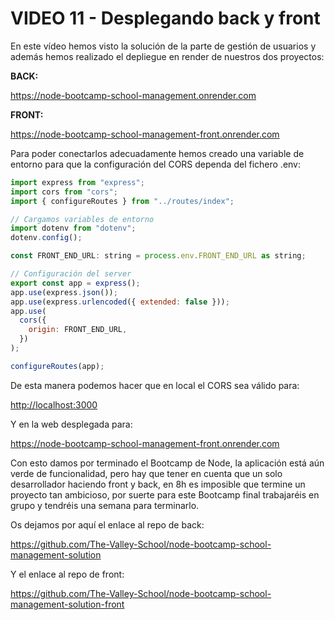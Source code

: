 # VIDEO 11 - Desplegando back y front

En este vídeo hemos visto la solución de la parte de gestión de usuarios y además hemos realizado el depliegue en render de nuestros dos proyectos:

**BACK:**

<https://node-bootcamp-school-management.onrender.com>

**FRONT:**

<https://node-bootcamp-school-management-front.onrender.com>

Para poder conectarlos adecuadamente hemos creado una variable de entorno para que la configuración del CORS dependa del fichero .env:

```jsx
import express from "express";
import cors from "cors";
import { configureRoutes } from "../routes/index";

// Cargamos variables de entorno
import dotenv from "dotenv";
dotenv.config();

const FRONT_END_URL: string = process.env.FRONT_END_URL as string;

// Configuración del server
export const app = express();
app.use(express.json());
app.use(express.urlencoded({ extended: false }));
app.use(
  cors({
    origin: FRONT_END_URL,
  })
);

configureRoutes(app);
```

De esta manera podemos hacer que en local el CORS sea válido para:

<http://localhost:3000>

Y en la web desplegada para:

<https://node-bootcamp-school-management-front.onrender.com>

Con esto damos por terminado el Bootcamp de Node, la aplicación está aún verde de funcionalidad, pero hay que tener en cuenta que un solo desarrollador haciendo front y back, en 8h es imposible que termine un proyecto tan ambicioso, por suerte para este Bootcamp final trabajaréis en grupo y tendréis una semana para terminarlo.

Os dejamos por aquí el enlace al repo de back:

<https://github.com/The-Valley-School/node-bootcamp-school-management-solution>

Y el enlace al repo de front:

<https://github.com/The-Valley-School/node-bootcamp-school-management-solution-front>
